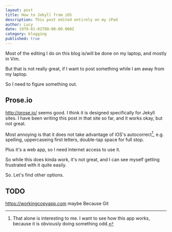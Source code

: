 ```yaml
---
layout: post
title: How to Jekyll from iOS
description: This post edited entirely on my iPad
author: Lucy
date: 1970-01-01T00:00:00.000Z
category: blogging
published: true
---
```

Most of the editing I do on this blog is/will be done on my laptop, and mostly in Vim.

But that is not really great, if I want to post something while I am away from my laptop.

So I need to figure something out.

## Prose.io

http://prose.io/ seems good. I think it is designed specifically for Jekyll sites. I have been writing this post in that site so far, and it works okay, but not great.

Most annoying is that it does not take advantage of iOS's autocorrect[^1], e.g. spelling, uppercaseing first letters, double-tap space for full stop.

Plus it's a web app, so I need Internet access to use it.

So while this does kinda work, it's not great, and I can see myself getting frustrated with it quite easily.

So. Let's find other options.

## TODO

https://workingcopyapp.com maybe
Because Git

[^1]: That alone is interesting to me. I want to see how this app works, because it is obviously doing something odd.
